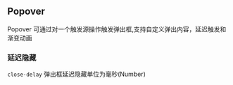 <div class="demo-header">
<p class="overviewicon">
  <span class="wapi-navigation-steps"/>
</p>

## Popover

<nova-uxlink widget-name="Popover"></nova-uxlink>

Popover 可通过对一个触发源操作触发弹出框,支持自定义弹出内容，延迟触发和渐变动画
</div>

### 延迟隐藏

`close-delay` 弹出框延迟隐藏单位为毫秒(Number)

<nova-demo-view link="popover/close-delay"></nova-demo-view>
